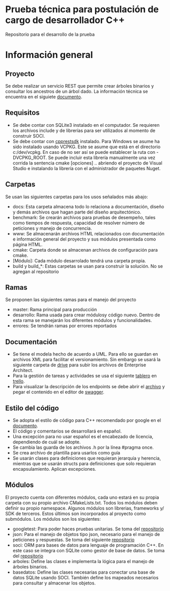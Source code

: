 # Prueba técnica para postulación de cargo de desarrollador C++
Repositorio para el desarrollo de la prueba

# Información general

## Proyecto
Se debe realizar un servicio REST que permite crear árboles binarios y consultar los ancestros de un árbol dado.
La información técnica se encuentra en el siguiete [documento](prueba_tecnica_cpp.pdf).

## Requisitos
* Se debe contar con SQLite3 instalado en el computador. Se requieren los archivos include y de librerías para ser utilizados al momento de construir SOCI.
* Se debe contar con [cpprestsdk](https://github.com/microsoft/cpprestsdk) instalado. Para Windows se asume ha sido instalado usando VCPKG. Este se asume que está en el directorio c:/dev/vcpkg. En caso de no ser así se puede establecer la ruta con -DVCPKG_ROOT. Se puede incluir esta librería manualmente una vez corrida la sentencia cmake [opciones] .. abriendo el proyecto de Visual Studio e instalando la librería con el administrador de paquetes Nuget.

## Carpetas
Se usan las siguientes carpetas para los usos señalados más abajo:

* docs: Esta carpeta almacena todo lo relaciona a documentación, diseño y demás archivos que hagan parte del diseño arquitectónico.
* benchmark: Se crearán archivos para pruebas de desempeño, tales como tiempos de respuesta, capacidad de resolver número de peticiones y manejo de concurrencia.
* www: Se almacenarán archivos HTML relacionados con documentación e información general del proyecto y sus módulos presentada como página HTML.
* cmake: Carpeta donde se almacenan archivos de configuración para cmake.
* [Módulo]: Cada módulo desarrolado tendrá una carpeta propia.
* build y build_*: Estas carpetas se usan para construir la solución. No se agregan al repositorio

## Ramas
Se proponen las siguientes ramas para el manejo del proyecto

* master: Rama principal para producción
* desarrollo: Rama usada para crear módulosy código nuevo. Dentro de esta rama se manejarán los diferentes módulos y funcionalidades.
* errores: Se tendrán ramas por errores reportados

## Documentación

* Se tiene el modela hecho de acuerdo a UML. Para ello se guardan en archivos XML para facilitar el versionamiento. Sin embargo se usará la siguiente carpeta de [drive](https://drive.google.com/drive/folders/1Nn47Xoq1NjK3ruurDJm0apEtBZ9_Y2KP?usp=sharing) para subir los archivos de Enterprise Architect.
* Para la gestión de tareas y actividades se usa el siguiente [tablero](https://trello.com/b/imyAlWAY/prueba-t%C3%A9cnica) en [trello](https://trello.com/es).
* Para visualizar la descripción de los endpoints se debe abrir el [archivo](docs/ENDPOINTS/swagger.yaml) y pegar el contenido en el editor de [swagger](https://editor.swagger.io/).

## Estilo del código
* Se adopta el estilo de código para C++ recomendado por google en el [documento](https://google.github.io/styleguide/cppguide.html).
* El código y comentarios se desarrollará en español.
* Una excepción para no usar español es el encabezado de licencia, dependiendo de cuál se adopte.
* Se cambia las guarda de los archivos .h por la línea #pragma once.
* Se crea archivo de plantilla para usarlos como guía
* Se usarán clases para definiciones que requieran jerarquía y herencia, mientras que se usarán structs para definiciones que solo requieran encapsulamiento. Aplican excepciones.

## Módulos
El proyecto cuenta con diferentes módulos, cada uno estará en su propia carpeta con su propio archivo CMakeLists.txt. Todos los módulos deben definir su propio namespace. Algunos módulos son librerias, frameworks y/ SDK de terceros. Estos últimos son incorporados al proyecto como submódulos. Los módulos son los siguientes:

* googletest: Para poder haces pruebas unitarias. Se toma del [repositorio](https://github.com/google/googletest)
* json: Para el manejo de objetos tipo json, necesario para el manejo de peticiones y respuestas. Se toma del siguiente [repositorio](https://github.com/nlohmann/json)
* soci: ORM para bases de datos para lenguaje de programación C++. En este caso se integra con SQLite como gestor de base de datos. Se toma del [repositorio](https://github.com/SOCI/soci)
* arboles: Define las clases e implementa la lógica para el manejo de árboles binarios.
* basedatos: Define las clases necesarias para conectar una base de datos SQLite usando SOCI. También define los mapeados necesarios para consultar y almacenar los objetos.



